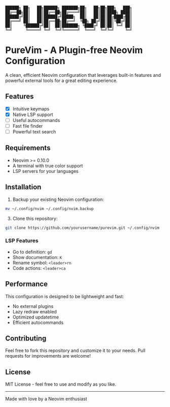 ```ascii
██████╗ ██╗   ██╗██████╗ ███████╗██╗   ██╗██╗███╗   ███╗
██╔══██╗██║   ██║██╔══██╗██╔════╝██║   ██║██║████╗ ████║
██████╔╝██║   ██║██████╔╝█████╗  ██║   ██║██║██╔████╔██║
██╔═══╝ ██║   ██║██╔══██╗██╔══╝  ╚██╗ ██╔╝██║██║╚██╔╝██║
██║     ╚██████╔╝██║  ██║███████╗ ╚████╔╝ ██║██║ ╚═╝ ██║
╚═╝      ╚═════╝ ╚═╝  ╚═╝╚══════╝  ╚═══╝  ╚═╝╚═╝     ╚═╝
```

# PureVim - A Plugin-free Neovim Configuration

A clean, efficient Neovim configuration that leverages built-in features and powerful external tools for a great editing experience.

## Features

- [x] Intuitive keymaps
- [x] Native LSP support
- [ ] Useful autocommands
- [ ] Fast file finder 
- [ ] Powerful text search 

## Requirements

- Neovim >= 0.10.0
- A terminal with true color support
- LSP servers for your languages

## Installation

1. Backup your existing Neovim configuration:
```bash
mv ~/.config/nvim ~/.config/nvim.backup
```

3. Clone this repository:
```bash
git clone https://github.com/yourusername/purevim.git ~/.config/nvim
```

### LSP Features

- Go to definition: `gd`
- Show documentation: `K`
- Rename symbol: `<leader>rn`
- Code actions: `<leader>ca`

## Performance

This configuration is designed to be lightweight and fast:

- No external plugins
- Lazy redraw enabled
- Optimized updatetime
- Efficient autocommands

## Contributing

Feel free to fork this repository and customize it to your needs. Pull requests for improvements are welcome!

## License

MIT License - feel free to use and modify as you like.

---

Made with love by a Neovim enthusiast 
